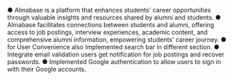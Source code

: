 ● Almabase is a platform that enhances students' career opportunities through valuable insights and resources shared by
alumni and students.
● Almabase facilitates connections between students and alumni, offering access to job postings, interview experiences, academic content, and comprehensive alumni information, empowering students' career journey.
● for User Convenience also Implemented search bar in different section.
● Integrate email validation users get notification for job postings and recover passwords.
● Implemented Google authentication to allow users to sign in with their Google accounts.
